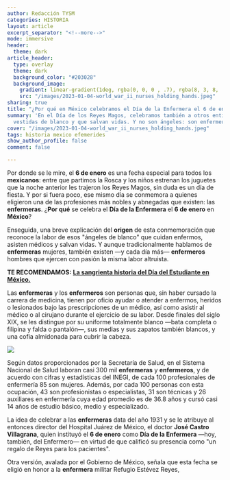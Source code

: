 ```yaml
---
author: Redacción TYSM
categories: HISTORIA
layout: article
excerpt_separator: "<!--more-->"
mode: immersive
header:
  theme: dark
article_header:
  type: overlay
  theme: dark
  background_color: "#203028"
  background_image:
    gradient: linear-gradient(1deg, rgba(0, 0, 0 , .7), rgba(8, 3, 8, .9))
    src: "/images/2023-01-04-world_war_ii_nurses_holding_hands.jpeg"
sharing: true
title: "¿Por qué en México celebramos el Día de la Enfermera el 6 de enero?"
summary: 'En el Día de los Reyes Magos, celebramos también a otros entidades bondadosas,
  vestidas de blanco y que salvan vidas. Y no son ángeles: son enfermeras…'
cover: "/images/2023-01-04-world_war_ii_nurses_holding_hands.jpeg"
tags: historia mexico efemerides
show_author_profile: false
comment: false

---
```

Por donde se le mire, el **6 de enero** es una fecha especial para todos los **mexicanos**: entre que partimos la Rosca y los niños estrenan los juguetes que la noche anterior les trajeron los Reyes Magos, sin duda es un día de fiesta. Y por si fuera poco, ese mismo día se conmemora a quienes eligieron una de las profesiones más nobles y abnegadas que existen: las **enfermeras**. ¿**Por qué** se celebra el **Día de la Enfermera** el **6 de enero** en **México**?

Enseguida, una breve explicación del **origen** de esta conmemoración que reconoce la labor de esos "ángeles de blanco" que cuidan enfermos, asisten médicos y salvan vidas. Y aunque tradicionalmente hablamos de **enfermeras** mujeres, también existen —y cada día más— **enfermeros** hombres que ejercen con pasión la misma labor altruista.

**TE RECOMENDAMOS:** [**La sangrienta historia del Día del Estudiante en México.**](https://blog.tonoysumariachi.com/historia/2022/06/16/la-sangrienta-historia-del-dia-del-estudiante-en-mexico.html)

Las **enfermeras** y los **enfermeros** son personas que, sin haber cursado la carrera de medicina, tienen por oficio ayudar o atender a enfermos, heridos o lesionados bajo las prescripciones de un médico, así como asistir al médico o al cirujano durante el ejercicio de su labor. Desde finales del siglo XIX, se les distingue por su uniforme totalmente blanco —bata completa o filipina y falda o pantalón—, sus medias y sus zapatos también blancos, y una cofia almidonada para cubrir la cabeza.

![](https://upload.wikimedia.org/wikipedia/commons/thumb/6/67/009479-031_CLASE_A_ENFERMERAS_Y_PL%C3%81TICA_A_MUJERES_AGOSTO_16_1957_%2838009964145%29.jpg/1024px-009479-031_CLASE_A_ENFERMERAS_Y_PL%C3%81TICA_A_MUJERES_AGOSTO_16_1957_%2838009964145%29.jpg)

Según datos proporcionados por la Secretaría de Salud, en el Sistema Nacional de Salud laboran casi 300 mil **enfermeras** y **enfermeros**, y de acuerdo con cifras y estadísticas del INEGI, de cada 100 profesionales de enfermería 85 son mujeres. Además, por cada 100 personas con esta ocupación, 43 son profesionistas o especialistas, 31 son técnicas y 26 auxiliares en enfermería cuya edad promedio es de 36.8 años y cursó casi 14 años de estudio básico, medio y especializado.

La idea de celebrar a las **enfermeras** data del año 1931 y se le atribuye al entonces director del Hospital Juárez de México, el doctor **José Castro Villagrana**, quien instituyó el **6 de enero** como **Día de la Enfermera** —hoy, también, del Enfermero— en virtud de que calificó su presencia como "un regalo de Reyes para los pacientes". 

Otra versión, avalada por el Gobierno de México, señala que esta fecha se eligió en honor a la **enfermera** militar Refugio Estévez Reyes, 
